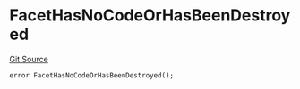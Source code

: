 # FacetHasNoCodeOrHasBeenDestroyed
[Git Source](https://github.com/thrackle-io/tron/blob/5605c9510d83af8a1b2bbbbbe9ac058b9e276ba7/src/protocol/economic/ruleProcessor/RuleProcessorDiamond.sol)


```solidity
error FacetHasNoCodeOrHasBeenDestroyed();
```

